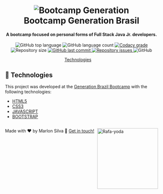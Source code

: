 <h1 align="center">
    <img alt="Bootcamp Generation" src="https://i.imgur.com/HxmdA50.jpg" />
    <br>
    Bootcamp Generation Brasil
</h1>

<h4 align="center">
  
A bootcamp focused on personal forms of Full Stack Java Jr. developers.
</h4>
<p align="center">
  <img alt="GitHub top language" src="https://img.shields.io/github/languages/top/marlonsilva21/turma27java.svg">

  <img alt="GitHub language count" src="https://img.shields.io/github/languages/count/marlonsilva21/turma27java.svg">

  <a href="https://www.codacy.com/app/marlonsilva21/turma27java?utm_source=github.com&amp;utm_medium=referral&amp;utm_content=marlonsilva21/gostack-fullstack-meetapp&amp;utm_campaign=Badge_Grade">
    <img alt="Codacy grade" src="https://api.codacy.com/project/badge/Grade/691b85e51bf240b997ae6ff82ea41590">
  </a>

  <img alt="Repository size" src="https://img.shields.io/github/repo-size/marlonsilva21/turma27java.svg">
  <a href="https://github.com/lukemorales/gostack-fullstack-meetapp/commits/master">
    <img alt="GitHub last commit" src="https://img.shields.io/github/last-commit/marlonsilva21/turma27java.svg">
  </a>

  <a href="https://github.com/marlonsilva21/turma27java/issues">
    <img alt="Repository issues" src="https://img.shields.io/github/issues/marlonsilva21/turma27java.svg">
  </a>

  <img alt="GitHub" src="https://img.shields.io/github/license/marlonsilva21/turma27java.svg">
</p>

<p align="center">
  <a href="#rocket-technologies">Technologies</a>&nbsp;&nbsp;&nbsp;&nbsp;&nbsp;&nbsp;
</p>

## :rocket: Technologies

This project was developed at the [Generation Brazil Bootcamp](https://brazil.generation.org/) with the following technologies:

- [HTML5](https://developer.mozilla.org/pt-BR/docs/Web/HTML)
- [CSS3](https://developer.mozilla.org/pt-BR/docs/Web/CSS)
- [JAVASCRIPT](https://developer.mozilla.org/pt-BR/docs/Web/JavaScript)
- [BOOTSTRAP](https://getbootstrap.com.br/)

##

<img align="right" alt="Rafa-yoda" width="200" height="200" src="https://i.imgur.com/UNqd81w.gifv">

Made with ♥ by Marlon Silva :wave: [Get in touch!](https://www.linkedin.com/in/marlon-silva-43075a184/)

